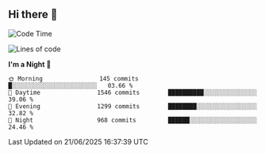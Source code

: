 ## Hi there 👋

<!--
**Wangmerlyn/Wangmerlyn** is a ✨ _special_ ✨ repository because its `README.md` (this file) appears on your GitHub profile.

Here are some ideas to get you started:

- 🔭 I’m currently working on ...
- 🌱 I’m currently learning ...
- 👯 I’m looking to collaborate on ...
- 🤔 I’m looking for help with ...
- 💬 Ask me about ...
- 📫 How to reach me: ...
- 😄 Pronouns: ...
- ⚡ Fun fact: ...
-->
<!--START_SECTION:waka-->
![Code Time](http://img.shields.io/badge/Code%20Time-371%20hrs%2041%20mins-blue)

![Lines of code](https://img.shields.io/badge/From%20Hello%20World%20I%27ve%20Written-16.0%20million%20lines%20of%20code-blue)

**I'm a Night 🦉** 

```text
🌞 Morning                145 commits         █░░░░░░░░░░░░░░░░░░░░░░░░   03.66 % 
🌆 Daytime                1546 commits        ██████████░░░░░░░░░░░░░░░   39.06 % 
🌃 Evening                1299 commits        ████████░░░░░░░░░░░░░░░░░   32.82 % 
🌙 Night                  968 commits         ██████░░░░░░░░░░░░░░░░░░░   24.46 % 
```



 Last Updated on 21/06/2025 16:37:39 UTC
<!--END_SECTION:waka-->
